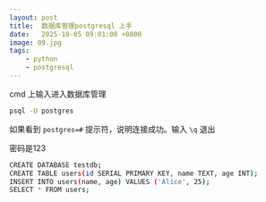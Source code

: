```yaml
---
layout: post
title:  数据库管理postgresql 上手
date:   2025-10-05 09:01:00 +0800
image: 09.jpg
tags: 
    - python
    - postgresql
---
```


cmd 上输入进入数据库管理

```bash
psql -U postgres
```

如果看到 `postgres=#` 提示符，说明连接成功。输入 `\q` 退出

密码是123

```bash
CREATE DATABASE testdb;
CREATE TABLE users(id SERIAL PRIMARY KEY, name TEXT, age INT);
INSERT INTO users(name, age) VALUES ('Alice', 25);
SELECT * FROM users;
```